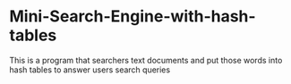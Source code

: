 # Mini-Search-Engine-with-hash-tables
This is a program that searchers text documents and put those words into hash tables to answer users search queries
